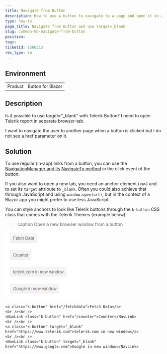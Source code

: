 ```yaml
---
title: Navigate from Button
description: How to use a button to navigate to a page and open it in a new tab
type: how-to
page_title: Navigate from Button and use target=_blank
slug: common-kb-navigate-from-button
position: 
tags: 
ticketid: 1506313
res_type: kb
---
```


## Environment
<table>
	<tbody>
		<tr>
			<td>Product</td>
			<td>Button for Blazor</td>
		</tr>
	</tbody>
</table>


## Description
Is it possible to use target="_blank" with Telerik Button? I need to open Telerik report in separate browser-tab.

I want to navigate the user to another page when a button is clicked but I do not see a href parameter on it.

## Solution
To use regular (in-app) links from a button, you can use the <a href="https://docs.microsoft.com/en-us/aspnet/core/blazor/fundamentals/routing?view=aspnetcore-5.0#uri-and-navigation-state-helpers" target="_blank">NavigationManager and its NavigateTo method</a> in the click event of the button.

If you also want to open a new tab, you need an anchor element (`<a>`) and to set its `target` attribute to `_blank`. Often you could also achieve that through JavaScript and using `window.open(url)`, but in the context of a Blazor app you might prefer to use less JavaScript.

You can style anchors to look like Telerik buttons through the `k-button` CSS class that comes with the Telerik Themes (example below).

>caption Open a new browser window from a button

![make links look like buttons](images/links-like-buttons.png)

````CSHTML
<a class="k-button" href="/fetchdata">Fetch Data</a>
<br /><br />
<NavLink class="k-button" href="/counter">Counter</NavLink>
<br /><br />
<a class="k-button" target="_blank" href="https://www.telerik.com">telerik.com in new window</a>
<br /><br />
<NavLink class="k-button" target="_blank" href="https://www.google.com">Google in new window</NavLink>
````

